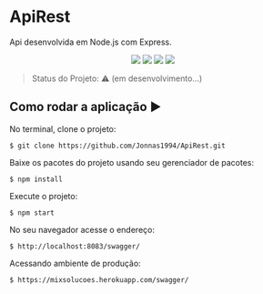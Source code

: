 # ApiRest
Api desenvolvida em Node.js com Express.

<p align="center">
  <img src="https://img.shields.io/static/v1?label=Node.js&message=14.17.0&color=green&style=for-the-badge"/>
  <img src="https://img.shields.io/static/v1?label=Express&message=4.17.1&color=red&style=for-the-badge"/>
  <img src="https://img.shields.io/static/v1?label=Swagger&message=3.0&color=blue&style=for-the-badge"/>
  <img src="https://img.shields.io/static/v1?label=Heroku&message=CI/CD&color=purple&style=for-the-badge"/>
</p>

> Status do Projeto: :warning: (em desenvolvimento...)

## Como rodar a aplicação :arrow_forward:

No terminal, clone o projeto: 

```
$ git clone https://github.com/Jonnas1994/ApiRest.git
```

Baixe os pacotes do projeto usando seu gerenciador de pacotes: 

```
$ npm install
```

Execute o projeto: 

```
$ npm start
```

No seu navegador acesse o endereço: 

```
$ http://localhost:8083/swagger/
```

Acessando ambiente de produção: 

```
$ https://mixsolucoes.herokuapp.com/swagger/
```
